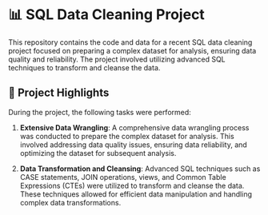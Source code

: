 # 📊 SQL Data Cleaning Project

This repository contains the code and data for a recent SQL data cleaning project focused on preparing a complex dataset for analysis, ensuring data quality and reliability. The project involved utilizing advanced SQL techniques to transform and cleanse the data.

## 📝 Project Highlights

During the project, the following tasks were performed:

1. **Extensive Data Wrangling**: A comprehensive data wrangling process was conducted to prepare the complex dataset for analysis. This involved addressing data quality issues, ensuring data reliability, and optimizing the dataset for subsequent analysis.

2. **Data Transformation and Cleansing**: Advanced SQL techniques such as CASE statements, JOIN operations, views, and Common Table Expressions (CTEs) were utilized to transform and cleanse the data. These techniques allowed for efficient data manipulation and handling complex data transformations.

